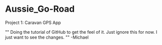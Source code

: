 # Aussie_Go-Road
Project 1: Caravan GPS App

""
Doing the tutorial of GitHub to get the feel of it. 
Just ignore this for now. 
I just want to see the changes. 
"" -Michael
